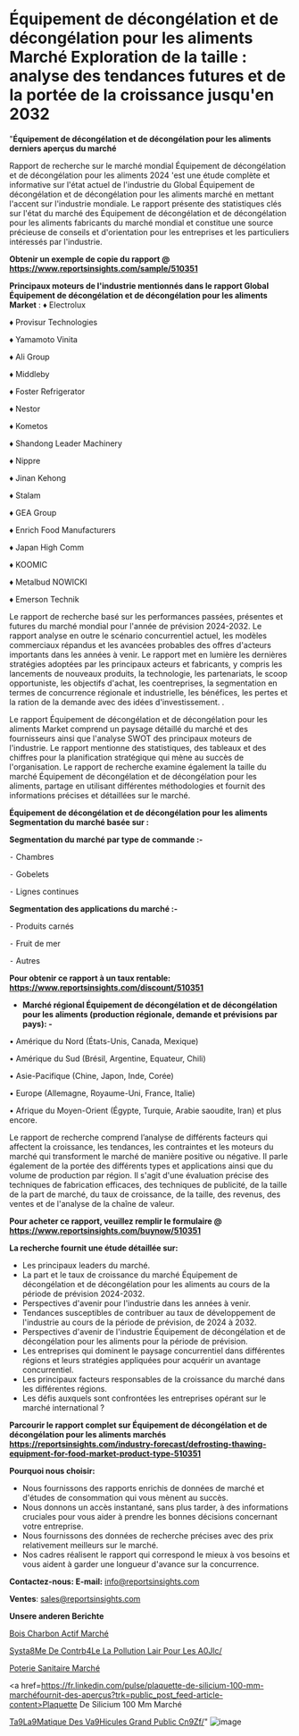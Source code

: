 # Équipement de décongélation et de décongélation pour les aliments Marché Exploration de la taille : analyse des tendances futures et de la portée de la croissance jusqu'en 2032

"<strong>Équipement de décongélation et de décongélation pour les aliments derniers aperçus du marché</strong>

Rapport de recherche sur le marché mondial Équipement de décongélation et de décongélation pour les aliments 2024 'est une étude complète et informative sur l'état actuel de l'industrie du Global Équipement de décongélation et de décongélation pour les aliments marché en mettant l'accent sur l'industrie mondiale. Le rapport présente des statistiques clés sur l'état du marché des Équipement de décongélation et de décongélation pour les aliments fabricants du marché mondial et constitue une source précieuse de conseils et d'orientation pour les entreprises et les particuliers intéressés par l'industrie.

<strong>Obtenir un exemple de copie du rapport @ <a href=https://www.reportsinsights.com/sample/510351>https://www.reportsinsights.com/sample/510351</a></strong>

<strong>Principaux moteurs de l'industrie mentionnés dans le rapport Global Équipement de décongélation et de décongélation pour les aliments Market</strong> :
♦ Electrolux

♦ Provisur Technologies

♦ Yamamoto Vinita

♦ Ali Group

♦ Middleby

♦ Foster Refrigerator

♦ Nestor

♦ Kometos

♦ Shandong Leader Machinery

♦ Nippre

♦ Jinan Kehong

♦ Stalam

♦ GEA Group

♦ Enrich Food Manufacturers

♦ Japan High Comm

♦ KOOMIC

♦ Metalbud NOWICKI

♦ Emerson Technik

Le rapport de recherche basé sur les performances passées, présentes et futures du marché mondial pour l'année de prévision 2024-2032. Le rapport analyse en outre le scénario concurrentiel actuel, les modèles commerciaux répandus et les avancées probables des offres d'acteurs importants dans les années à venir. Le rapport met en lumière les dernières stratégies adoptées par les principaux acteurs et fabricants, y compris les lancements de nouveaux produits, la technologie, les partenariats, le scoop opportuniste, les objectifs d'achat, les coentreprises, la segmentation en termes de concurrence régionale et industrielle, les bénéfices, les pertes et la ration de la demande avec des idées d'investissement. .

Le rapport Équipement de décongélation et de décongélation pour les aliments Market comprend un paysage détaillé du marché et des fournisseurs ainsi que l'analyse SWOT des principaux moteurs de l'industrie. Le rapport mentionne des statistiques, des tableaux et des chiffres pour la planification stratégique qui mène au succès de l'organisation. Le rapport de recherche examine également la taille du marché Équipement de décongélation et de décongélation pour les aliments, partage en utilisant différentes méthodologies et fournit des informations précises et détaillées sur le marché.

<strong>Équipement de décongélation et de décongélation pour les aliments Segmentation du marché basée sur :</strong>

<strong>Segmentation du marché par type de commande :-</strong>

⁃ Chambres

⁃ Gobelets

⁃ Lignes continues

<strong>Segmentation des applications du marché :-</strong>

⁃ Produits carnés

⁃ Fruit de mer

⁃ Autres

<strong>Pour obtenir ce rapport à un taux rentable: <a href=https://www.reportsinsights.com/discount/510351>https://www.reportsinsights.com/discount/510351</a></strong>
<ul>
  <li><strong>Marché régional Équipement de décongélation et de décongélation pour les aliments (production régionale, demande et prévisions par pays): -</strong></li>
</ul>
• Amérique du Nord (États-Unis, Canada, Mexique)

• Amérique du Sud (Brésil, Argentine, Equateur, Chili)

• Asie-Pacifique (Chine, Japon, Inde, Corée)

• Europe (Allemagne, Royaume-Uni, France, Italie)

• Afrique du Moyen-Orient (Égypte, Turquie, Arabie saoudite, Iran) et plus encore.

Le rapport de recherche comprend l’analyse de différents facteurs qui affectent la croissance, les tendances, les contraintes et les moteurs du marché qui transforment le marché de manière positive ou négative. Il parle également de la portée des différents types et applications ainsi que du volume de production par région. Il s'agit d'une évaluation précise des techniques de fabrication efficaces, des techniques de publicité, de la taille de la part de marché, du taux de croissance, de la taille, des revenus, des ventes et de l'analyse de la chaîne de valeur.

<strong>Pour acheter ce rapport, veuillez remplir le formulaire @   <a href=https://www.reportsinsights.com/buynow/510351>https://www.reportsinsights.com/buynow/510351</a></strong>

<strong>La recherche fournit une étude détaillée sur:</strong>
<ul>
  <li>Les principaux leaders du marché.</li>
  <li>La part et le taux de croissance du marché Équipement de décongélation et de décongélation pour les aliments au cours de la période de prévision 2024-2032.</li>
  <li>Perspectives d'avenir pour l'industrie dans les années à venir.</li>
  <li>Tendances susceptibles de contribuer au taux de développement de l'industrie au cours de la période de prévision, de 2024 à 2032.</li>
  <li>Perspectives d'avenir de l'industrie Équipement de décongélation et de décongélation pour les aliments pour la période de prévision.</li>
  <li>Les entreprises qui dominent le paysage concurrentiel dans différentes régions et leurs stratégies appliquées pour acquérir un avantage concurrentiel.</li>
  <li>Les principaux facteurs responsables de la croissance du marché dans les différentes régions.</li>
  <li>Les défis auxquels sont confrontées les entreprises opérant sur le marché international ?</li>
</ul>

<strong>Parcourir le rapport complet sur Équipement de décongélation et de décongélation pour les aliments marchés <a href=https://reportsinsights.com/industry-forecast/defrosting-thawing-equipment-for-food-market-product-type-510351>https://reportsinsights.com/industry-forecast/defrosting-thawing-equipment-for-food-market-product-type-510351</a></strong>

<strong>Pourquoi nous choisir:</strong>
<ul>
  <li>Nous fournissons des rapports enrichis de données de marché et d'études de consommation qui vous mènent au succès.</li>
  <li>Nous donnons un accès instantané, sans plus tarder, à des informations cruciales pour vous aider à prendre les bonnes décisions concernant votre entreprise.</li>
  <li>Nous fournissons des données de recherche précises avec des prix relativement meilleurs sur le marché.</li>
  <li>Nos cadres réalisent le rapport qui correspond le mieux à vos besoins et vous aident à garder une longueur d'avance sur la concurrence.</li>
</ul>
<strong>Contactez-nous:
</strong><strong>E-mail:</strong> <a href=mailto:info@reportsinsights.com>info@reportsinsights.com</a>

<strong>Ventes</strong>: <a href=mailto:sales@reportsinsights.com>sales@reportsinsights.com</a>

<strong>Unsere anderen Berichte</strong>

<a href=https://www.linkedin.com/pulse/bois-charbon-actif-march%C3%A9-2024-2030-technologies-wz78f/>Bois Charbon Actif Marché</a>

<a href=https://www.linkedin.com/pulse/syst%C3%A8me-de-contr%C3%B4le-la-pollution-lair-pour-les-a0jlc/>Systa8Me De Contrb4Le La Pollution Lair Pour Les A0Jlc/</a>

<a href=https://www.linkedin.com/pulse/poterie-sanitaire-marchétaille-globale-2024-demande-gkadc/>Poterie Sanitaire Marché</a>

<a href=https://fr.linkedin.com/pulse/plaquette-de-silicium-100-mm-marchéfournit-des-aperçus?trk=public_post_feed-article-content>Plaquette De Silicium 100 Mm Marché</a>

<a href=https://www.linkedin.com/pulse/t%C3%A9l%C3%A9matique-des-v%C3%A9hicules-grand-public-cn9zf/>Ta9La9Matique Des Va9Hicules Grand Public Cn9Zf/</a>"
![image](https://github.com/daminid12/RItrends/assets/158430485/12eac6e8-88f1-40c2-8807-814827b149d8)

